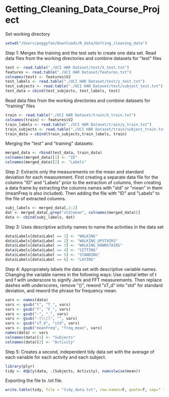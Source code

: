 Getting_Cleaning_Data_Course_Project
====================================
Set working directory
```r
setwd("/Users/peggyfan/Downloads/R_data/Getting_cleaning_data")

```

Step 1: Merges the training and the test sets to create one data set.
Read data files from the working directories and combine datasets for "test" files 
```r
test <- read.table("./UCI HAR Dataset/test/X_test.txt")
features <- read.table("./UCI HAR Dataset/features.txt")
colnames(test) <- features$V2
test_labels <- read.table("./UCI HAR Dataset/test/y_test.txt")
test_subjects <- read.table("./UCI HAR Dataset/test/subject_test.txt")
test_data = cbind(test_subjects, test_labels, test)
```

Read data files from the working directories and combine datasets for "training" files 
```r
train <- read.table("./UCI HAR Dataset/train/X_train.txt")
colnames(train) <- features$V2
train_labels <- read.table("./UCI HAR Dataset/train/y_train.txt")
train_subjects <- read.table("./UCI HAR Dataset/train/subject_train.txt")
train_data = cbind(train_subjects,train_labels, train)

```
Merging the "test" and "training" datasets:
```r
merged_data <- rbind(test_data, train_data)
colnames(merged_data)[1] <- "ID"
colnames(merged_data)[2] <- "Labels"
```
Step 2: Extracts only the measurements on the mean and standard deviation for each measurement. 
First creating a separate data file for the columns "ID" and "Labels" prior to the extraction of columns, then creating a data frame by extracting the columns names with "std" or "mean" in them (meanFreq is also included). Then adding the file with "ID" and "Labels" to the file of extracted columns.
```r
subj_labels <- merged_data[,1:2]
dat <- merged_data[,grep("std|mean", colnames(merged_data))]
data <- cbind(subj_labels, dat)
```

Step 3: Uses descriptive activity names to name the activities in the data set
```r
data$Labels[data$Label == 1] <- "WALKING"
data$Labels[data$Label == 2] <- "WALKING_UPSTAIRS"
data$Labels[data$Label == 3] <- "WALKING_DOWNSTAIRS"
data$Labels[data$Label == 4] <- "SITTING"
data$Labels[data$Label == 5] <- "STANDING"
data$Labels[data$Label == 6] <- "LAYING"
```

Step 4: Appropriately labels the data set with descriptive variable names.
Changing the variable names in the following ways:
Use capital letter of t and f with underscore to signify Jerk and FFT measurements. Then replace dashes with underscores, remove "()", reword "sT_d" into "std" for standard deviation, and reword the phrase for frequency mean.
```r
vars <- names(data)
vars <- gsub("t", "T_", vars)
vars <- gsub("f", "F_", vars)
vars <- gsub("-", "_", vars)
vars <- gsub("-|\\()", "", vars)
vars <- gsub("sT_d", "std", vars)
vars <- gsub("meanFreq", "freq_mean", vars)
names(data) <- vars
colnames(data)[1] <- "Subjects"
colnames(data)[2] <- "Activity"
```

Step 5: Creates a second, independent tidy data set with the average of each variable for each activity and each subject.
```r
library(plyr)
tidy <- ddply(data, .(Subjects, Activity), numcolwise(mean))
```

Exporting the file to .txt file.
```r
write.table(tidy, file = "tidy_data.txt", row.names=F, quote=T, sep=" ") 
```

